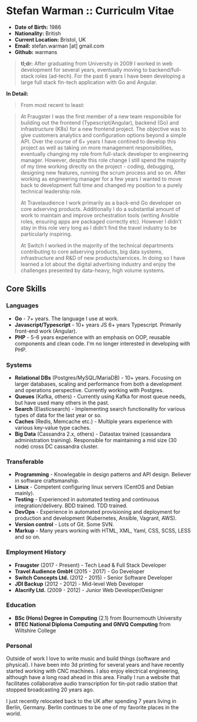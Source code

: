 Stefan Warman :: Curriculm Vitae
=============

* **Date of Birth:** 1986
* **Nationality:** British
* **Current Location:** Bristol, UK
* **Email:** stefan.warman [at] gmail.com
* **Github:** warmans

> **tl;dr:** After graduating from University in 2009 I worked in web development for several years, eventually moving to backend/full-stack roles (ad-tech). For the past 6 years I have been developing a large full stack fin-tech application with Go and Angular.
>
**In Detail:**

> From most recent to least: 

> At Fraugster I was the first member of a new team responsibile for building out the frontend (Typescript/Angular), backend (Go) and
> infrastructure (K8s) for a new frontend project. The objective was to give customers analytics and configuration options beyond a simple API.
> Over the course of 6+ years I have contined to develop this project as well as taking on more management responsibilities,
> eventually changing my role from full-stack developer to engineering manager. However, despite this role change
> I still spend the majority of my time working directly on the project - coding, debugging, designing new features, running the 
> scrum process and so on. After working as engineering manager for a few years I wanted to move back to development full
> time and changed my position to a purely technical leadership role.
>
> At Travelaudience I work primarily as a back-end Go developer on core adserving products. Additionally I do a
> substantial amount of work to maintain and improve orchestration tools (writing Ansible roles, ensuring apps are
> packaged correctly etc). However I didn't stay in this role very long as I didn't find the travel industry to 
> be particularly inspiring.
>
> At Switch I worked in the majority of the technical departments contributing to core adserving products,
> big data systems, infrastructure and R&D of new products/services. In doing so I have learned a lot about
> the digital advertising industry and enjoy the challenges presented by data-heavy, high volume systems.

Core Skills
------------

### Languages

* **Go** - 7+ years. The language I use at work.
* **Javascript/Typescript** - 10+ years JS 6+ years Typescript. Primarily front-end work (Angular).
* **PHP** - 5-6 years experience with an emphasis on OOP, reusable components and clean code. I'm no longer interested in developing with PHP.

### Systems

* **Relational DBs** (Postgres/MySQL/MariaDB) - 10+ years. Focusing on larger databases, scaling and performance from both a development and operations perspective. Currently working with Postgres.
* **Queues** (Kafka, others) - Currently using Kafka for most queue needs, but have used many others in the past.
* **Search** (Elasticsearch) - Implementing search functionality for various types of data for the last year or so.
* **Caches** (Redis, Memcache etc.) - Multiple years experience with various key-value type caches.
* **Big Data** (Cassandra 2.x, others) - Datastax trained (cassandara administration training). Responsible for maintaining a mid size (30 node) cross DC cassandra cluster. 

### Transferable

* **Programming** - Knowlegable in design patterns and API design. Believer in software craftsmanship.
* **Linux** - Competent configuring linux servers (CentOS and Debian mainly).
* **Testing** - Experienced in automated testing and continuous integration/delivery. BDD trained. TDD trained.
* **DevOps** - Experience in automated provisioning and deployment for production and development (Kubernetes, Ansible, Vagrant, AWS).
* **Version control** - Lots of Git. Some SVN.
* **Markup** - Many years working with HTML, XML, Yaml, CSS, SCSS, LESS and so on.

### Employment History

* **Fraugster** (2017 - Present) - Tech Lead & Full Stack Developer
* **Travel Audience GmbH** (2015 - 2017) - Go Developer 
* **Switch Concepts Ltd.** (2012 - 2015) - Senior Software Developer
* **JDI Backup** (2012 - 2012) - Mid-level Web Developer
* **Alacrify Ltd.** (2009 - 2012)  - Junior Web Developer/Designer

### Education

* **BSc (Hons) Degree in Computing** (2.1) from Bournemouth University
* **BTEC National Diploma Computing and GNVQ Computing** from Wiltshire College

### Personal

Outside of work I love to write music and build things (software and physical). I have been into 3d printing for several years and have recently started working with CNC machines. I also enjoy electrical engineering, although have a long road ahead in this area. Finally I run a website that facilitates collaborative audio transcription for tin-pot radio station that stopped broadcasting 20 years ago.

I just recently relocated back to the UK after spending 7 years living in Berlin, Germany. Berlin continues to be one of my favorite places in the world.
